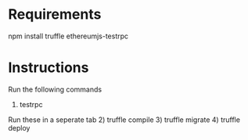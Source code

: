 # Requirements
npm install truffle ethereumjs-testrpc

# Instructions
Run the following commands
1) testrpc

Run these in a seperate tab
2) truffle compile
3) truffle migrate
4) truffle deploy



